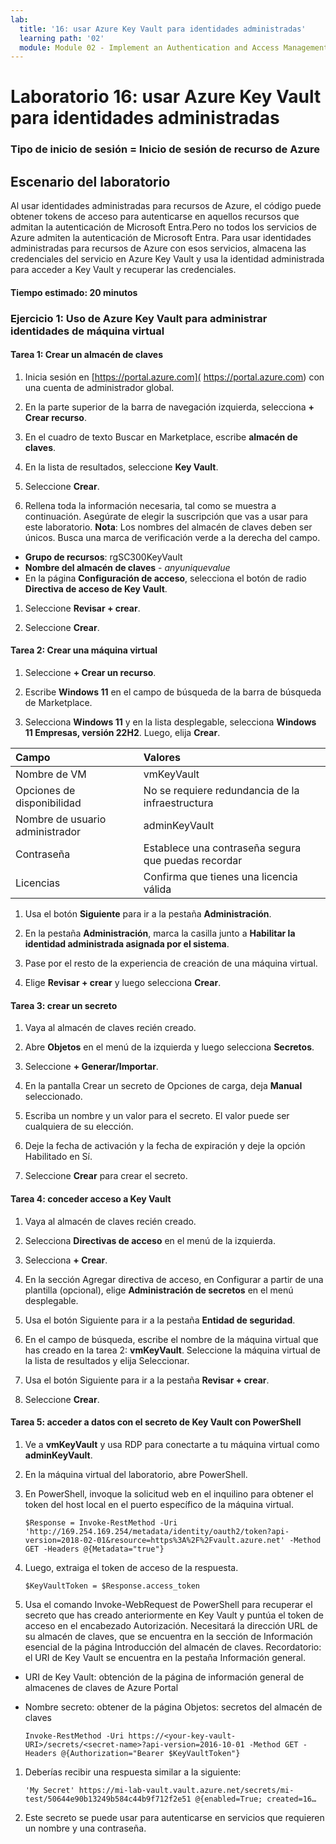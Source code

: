 ```yaml
---
lab:
  title: '16: usar Azure Key Vault para identidades administradas'
  learning path: '02'
  module: Module 02 - Implement an Authentication and Access Management Solution
---
```


# Laboratorio 16: usar Azure Key Vault para identidades administradas

### Tipo de inicio de sesión = Inicio de sesión de recurso de Azure

## Escenario del laboratorio

Al usar identidades administradas para recursos de Azure, el código puede obtener tokens de acceso para autenticarse en aquellos recursos que admitan la autenticación de Microsoft Entra.Pero no todos los servicios de Azure admiten la autenticación de Microsoft Entra. Para usar identidades administradas para recursos de Azure con esos servicios, almacena las credenciales del servicio en Azure Key Vault y usa la identidad administrada para acceder a Key Vault y recuperar las credenciales.

#### Tiempo estimado: 20 minutos

### Ejercicio 1: Uso de Azure Key Vault para administrar identidades de máquina virtual

#### Tarea 1: Crear un almacén de claves

1. Inicia sesión en [https://portal.azure.com]( https://portal.azure.com) con una cuenta de administrador global.

1. En la parte superior de la barra de navegación izquierda, selecciona **+ Crear recurso**.

1. En el cuadro de texto Buscar en Marketplace, escribe **almacén de claves**.  

1. En la lista de resultados, seleccione **Key Vault**.

1. Seleccione **Crear**.

1. Rellena toda la información necesaria, tal como se muestra a continuación. Asegúrate de elegir la suscripción que vas a usar para este laboratorio.
    **Nota**: Los nombres del almacén de claves deben ser únicos. Busca una marca de verificación verde a la derecha del campo.

 - **Grupo de recursos**: rgSC300KeyVault
 - **Nombre del almacén de claves** - *anyuniquevalue*
 - En la página **Configuración de acceso**, selecciona el botón de radio **Directiva de acceso de Key Vault**.
1. Seleccione **Revisar + crear**.

1. Seleccione **Crear**.

#### Tarea 2: Crear una máquina virtual

1. Seleccione **+ Crear un recurso**.

1. Escribe **Windows 11** en el campo de búsqueda de la barra de búsqueda de Marketplace.

1. Selecciona **Windows 11** y en la lista desplegable, selecciona **Windows 11 Empresas, versión 22H2**. Luego, elija **Crear**.

  | Campo | Valores |
  | :--   | :--    |
  | Nombre de VM | vmKeyVault |
  | Opciones de disponibilidad | No se requiere redundancia de la infraestructura |
  | Nombre de usuario administrador | adminKeyVault |
  | Contraseña | Establece una contraseña segura que puedas recordar |
  | Licencias | Confirma que tienes una licencia válida |

1. Usa el botón **Siguiente** para ir a la pestaña **Administración**.

1. En la pestaña **Administración**, marca la casilla junto a **Habilitar la identidad administrada asignada por el sistema**.

1. Pase por el resto de la experiencia de creación de una máquina virtual. 

1. Elige **Revisar + crear** y luego selecciona **Crear**.

#### Tarea 3: crear un secreto

1. Vaya al almacén de claves recién creado.

1. Abre **Objetos** en el menú de la izquierda y luego selecciona **Secretos**.

1. Seleccione **+ Generar/Importar**.

1. En la pantalla Crear un secreto de Opciones de carga, deja **Manual** seleccionado.

1. Escriba un nombre y un valor para el secreto.  El valor puede ser cualquiera de su elección. 

1. Deje la fecha de activación y la fecha de expiración y deje la opción Habilitado en Sí. 

1. Seleccione **Crear** para crear el secreto.

#### Tarea 4: conceder acceso a Key Vault

1. Vaya al almacén de claves recién creado.

1. Selecciona **Directivas de acceso** en el menú de la izquierda.

1. Selecciona **+ Crear**.

1. En la sección Agregar directiva de acceso, en Configurar a partir de una plantilla (opcional), elige **Administración de secretos** en el menú desplegable.

1. Usa el botón Siguiente para ir a la pestaña **Entidad de seguridad**.

1. En el campo de búsqueda, escribe el nombre de la máquina virtual que has creado en la tarea 2: **vmKeyVault**.  Seleccione la máquina virtual de la lista de resultados y elija Seleccionar.

1. Usa el botón Siguiente para ir a la pestaña **Revisar + crear**.

1. Seleccione **Crear**.

#### Tarea 5: acceder a datos con el secreto de Key Vault con PowerShell

1. Ve a **vmKeyVault** y usa RDP para conectarte a tu máquina virtual como **adminKeyVault**.

1. En la máquina virtual del laboratorio, abre PowerShell.  

1. En PowerShell, invoque la solicitud web en el inquilino para obtener el token del host local en el puerto específico de la máquina virtual.  

    ```
    $Response = Invoke-RestMethod -Uri 'http://169.254.169.254/metadata/identity/oauth2/token?api-version=2018-02-01&resource=https%3A%2F%2Fvault.azure.net' -Method GET -Headers @{Metadata="true"}
    ```

1. Luego, extraiga el token de acceso de la respuesta.  

    ```
    $KeyVaultToken = $Response.access_token
    ```

1. Usa el comando Invoke-WebRequest de PowerShell para recuperar el secreto que has creado anteriormente en Key Vault y puntúa el token de acceso en el encabezado Autorización.  Necesitará la dirección URL de su almacén de claves, que se encuentra en la sección de Información esencial de la página Introducción del almacén de claves.  Recordatorio: el URI de Key Vault se encuentra en la pestaña Información general.

  - URI de Key Vault: obtención de la página de información general de almacenes de claves de Azure Portal
  - Nombre secreto: obtener de la página Objetos: secretos del almacén de claves

    ```
    Invoke-RestMethod -Uri https://<your-key-vault-URI>/secrets/<secret-name>?api-version=2016-10-01 -Method GET -Headers @{Authorization="Bearer $KeyVaultToken"}
    ```
1. Deberías recibir una respuesta similar a la siguiente: 
    ```
    'My Secret' https://mi-lab-vault.vault.azure.net/secrets/mi-test/50644e90b13249b584c44b9f712f2e51 @{enabled=True; created=16…
    ```
1. Este secreto se puede usar para autenticarse en servicios que requieren un nombre y una contraseña.
